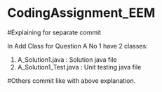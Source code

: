 # CodingAssignment_EEM

#Explaining for separate commit

In Add Class for Question A No 1 have 2 classes:
  1. A_Solution1.java          : Solution java file 
  2. A_Solution1_Test.java     : Unit testing java file
  
#Others commit like with above explanation.

